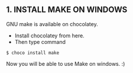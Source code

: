 ## 1. INSTALL MAKE ON WINDOWS
GNU make is available on chocolatey.
* Install chocolatey from here.
* Then type command 
```shell
$ choco install make
```
Now you will be able to use Make on windows. :)
